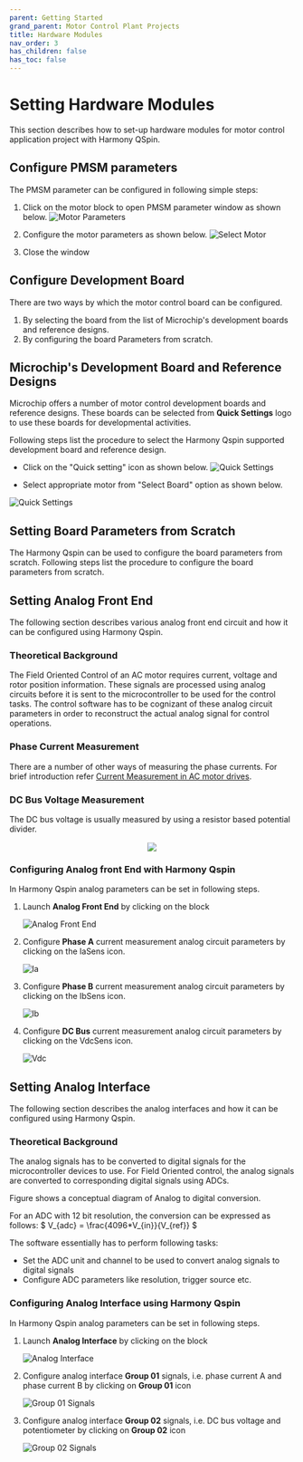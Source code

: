 ```yaml
---
parent: Getting Started
grand_parent: Motor Control Plant Projects
title: Hardware Modules
nav_order: 3
has_children: false
has_toc: false
--- 
```


# Setting Hardware Modules
This section describes how to set-up hardware modules for motor control application project with Harmony QSpin.

## Configure PMSM parameters
The PMSM parameter can be configured in following simple steps:

1.  Click on the motor block to open PMSM parameter window as shown below.
![Motor Parameters](images/motor_parameters_01.jpg "Motor Parameters")

2. Configure the motor parameters as shown below.
![Select Motor](images/motor_parameters_02.JPG "Select Motor")

3. Close the window 
## Configure Development Board
There are two ways by which the motor control board can be configured.
1. By selecting the board from the list of Microchip's development boards and reference designs.
2. By configuring the board Parameters from scratch.

## Microchip's Development Board and Reference Designs
Microchip offers a number of motor control development boards and reference designs. These boards can be selected from **Quick Settings** logo to use these boards for developmental activities. 

Following steps list the procedure to select the Harmony Qspin supported development board and reference design.

- Click on the "Quick setting" icon as shown below.
![Quick Settings](images/quick_settings.jpg "Quick Settings")

- Select appropriate motor from "Select Board" option as shown below.

![Quick Settings](images/quick_settings_01.png "Quick Settings")


## Setting Board Parameters from Scratch
The Harmony Qspin can be used to configure the board parameters from scratch. Following steps list the procedure to configure the board parameters from scratch.

## Setting Analog Front End 
The following section describes various analog front end circuit and how it can be configured using Harmony Qspin.

### Theoretical Background
The Field Oriented Control of an AC motor requires current, voltage and rotor position information. These signals are processed using analog circuits before it is sent to the microcontroller to be used for the control tasks. The control software has to be cognizant of these analog circuit parameters in order to reconstruct the actual analog signal for control operations.

### Phase Current Measurement
There are a number of other ways of measuring the phase currents. For brief introduction refer [Current Measurement in AC motor drives](current_measurement.md). 


### DC Bus Voltage Measurement
The DC bus voltage is usually measured by using a resistor based potential divider.
 
<!-- $
V_{DC} = \frac{R_{BOTTOM} + R_{TOP}}{R_{BOTTOM}}V_{o}
$ --> 
<p align = center>
<img style="transform: translateY(0.1em); background: white;" src="..\..\..\..\svg\aR7vmVqBu4.svg">
</p>


### Configuring Analog front End with Harmony Qspin
In Harmony Qspin analog parameters can be set in following steps.

1. Launch **Analog Front End** by clicking on the block

    ![Analog Front End](images/analog_front_end.jpg "Analog Front End")

2. Configure **Phase A** current measurement analog circuit parameters by clicking on the IaSens icon.

    ![Ia](images/analog_front_end_ia.jpg "Ia")

2. Configure **Phase B** current measurement analog circuit parameters by clicking on the IbSens icon.

    ![Ib](images/analog_front_end_ib.jpg "Ib")

2. Configure **DC Bus** current measurement analog circuit parameters by clicking on the VdcSens icon.

    ![Vdc](images/analog_front_end_vdc.jpg "Vdc")



## Setting Analog Interface
The following section describes the analog interfaces and how it can be configured using Harmony Qspin.

### Theoretical Background
The analog signals has to be converted to digital signals for the microcontroller devices to use. For Field Oriented control, the analog signals are converted to corresponding digital signals using ADCs. 

Figure shows a conceptual diagram of Analog to digital conversion.


For an ADC with 12 bit resolution, the conversion can be expressed as follows:
$
V_{adc} = \frac{4096*V_{in}}{V_{ref}}
$

The software essentially has to perform following tasks:
- Set the ADC unit and channel to be used to convert analog signals to digital signals
- Configure ADC parameters like resolution, trigger source etc.

### Configuring Analog Interface using Harmony Qspin
In Harmony Qspin analog parameters can be set in following steps.

1. Launch **Analog Interface** by clicking on the block

    ![Analog Interface](images/analog_interface.jpg "Analog Interface")

2. Configure analog interface **Group 01** signals, i.e. phase current A and phase current B by clicking on **Group 01** icon

    ![Group 01 Signals](images/analog_interface_group_01.jpg "Group 01 Signals")

3. Configure analog interface **Group 02** signals, i.e. DC bus voltage and potentiometer by clicking on **Group 02** icon

    ![Group 02 Signals](images/analog_interface_group_02.jpg "Group 02 Signals")


